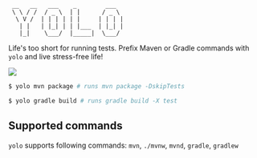     __   __   ___    _        ___
     \ \ / /  / _ \  | |      / _ \
      \ V /  | | | | | |     | | | |
       | |   | |_| | | |___  | |_| |
       |_|    \___/  |_____|  \___/

Life's too short for running tests. Prefix Maven or Gradle commands with `yolo` and live stress-free life!

![](https://media.giphy.com/media/3o7qDQ4kcSD1PLM3BK/giphy-downsized.gif)

```bash
$ yolo mvn package # runs mvn package -DskipTests
```

```bash
$ yolo gradle build # runs gradle build -X test
```

## Supported commands

`yolo` supports following commands: `mvn`, `./mvnw`, `mvnd`, `gradle`, `gradlew`

